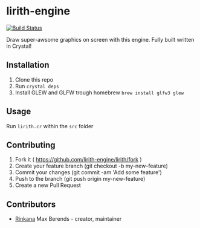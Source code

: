 # lirith-engine
[![Build Status](https://travis-ci.org/lirith-engine/lirith.svg?branch=master)](https://travis-ci.org/lirith-engine/lirith)

Draw super-awsome graphics on screen with this engine. Fully built written in Crystal!

## Installation

1. Clone this repo
2. Run `crystal deps`
3. Install GLEW and GLFW trough homebrew `brew install glfw3 glew`

## Usage

Run `lirith.cr` within the `src` folder

## Contributing

1. Fork it ( https://github.com/lirith-engine/lirith/fork )
2. Create your feature branch (git checkout -b my-new-feature)
3. Commit your changes (git commit -am 'Add some feature')
4. Push to the branch (git push origin my-new-feature)
5. Create a new Pull Request

## Contributors

- [Rinkana](https://github.com/Rinkana) Max Berends - creator, maintainer
